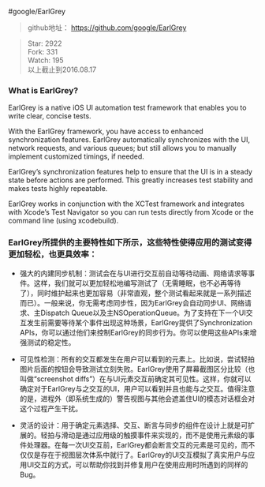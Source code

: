 #google/EarlGrey 

> github地址： https://github.com/google/EarlGrey

> Star: 2922    
> Fork: 331         
> Watch: 195      
> 以上截止到2016.08.17  
> 

### What is EarlGrey?
EarlGrey is a native iOS UI automation test framework that enables you to write clear, concise tests.

With the EarlGrey framework, you have access to enhanced synchronization features. EarlGrey automatically synchronizes with the UI, network requests, and various queues; but still allows you to manually implement customized timings, if needed.

EarlGrey’s synchronization features help to ensure that the UI is in a steady state before actions are performed. This greatly increases test stability and makes tests highly repeatable.

EarlGrey works in conjunction with the XCTest framework and integrates with Xcode’s Test Navigator so you can run tests directly from Xcode or the command line (using xcodebuild).

### EarlGrey所提供的主要特性如下所示，这些特性使得应用的测试变得更加轻松，也更具效率：

* 强大的内建同步机制：测试会在与UI进行交互前自动等待动画、网络请求等事件。这样，我们就可以更加轻松地编写测试了（无需睡眠，也不必再等待了），同时维护起来也更加容易（非常直观，整个测试看起来就是一系列描述而已）。一般来说，你无需考虑同步性，因为EarlGrey会自动同步UI、网络请求、主Dispatch Queue以及主NSOperationQueue。为了支持在下一个UI交互发生前需要等待某个事件出现这种场景，EarlGrey提供了Synchronization APIs，你可以通过他们来控制EarlGrey的同步行为。你可以使用这些APIs来增强测试的稳定性。   

* 可见性检测：所有的交互都发生在用户可以看到的元素上。比如说，尝试轻拍图片后面的按钮会导致测试立刻失败。EarlGrey使用了屏幕截图区分比较（也叫做“screenshot diffs”）在与UI元素交互前确定其可见性。这样，你就可以确定对于EarlGrey与之交互的UI，用户可以看到并且也能与之交互。值得注意的是，进程外（即系统生成的）警告视图与其他会遮盖住UI的模态对话框会对这个过程产生干扰。    

* 灵活的设计：用于确定元素选择、交互、断言与同步的组件在设计上就是可扩展的。轻拍与滑动是通过应用级的触摸事件来实现的，而不是使用元素级的事件处理器。在每一次UI交互前，EarlGrey都会断言交互的元素是可见的，而不仅仅是存在于视图层次体系中就行了。EarlGrey的UI交互模拟了真实用户与应用UI交互的方式，可以帮助你找到并修复用户在使用应用时所遇到的同样的Bug。

